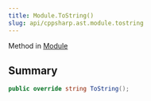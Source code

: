 ```yaml
---
title: Module.ToString()
slug: api/cppsharp.ast.module.tostring
---
```

Method in [Module](/api/cppsharp/ast/module)

## Summary



```csharp
public override string ToString();
```

